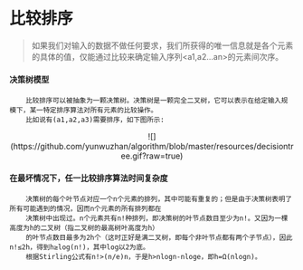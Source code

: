 比较排序
======
>如果我们对输入的数据不做任何要求，我们所获得的唯一信息就是各个元素的具体的值，仅能通过比较来确定输入序列<a1,a2...an>的元素间次序。

#### 决策树模型 ####

		比较排序可以被抽象为一颗决策树。决策树是一颗完全二叉树，它可以表示在给定输入规模下，某一特定排序算法对所有元素的比较操作。 
		比如说有(a1,a2,a3)需要排序，如下图所示:
		
<center> ![](https://github.com/yunwuzhan/algorithm/blob/master/resources/decisiontree.gif?raw=true) </center>

#### 在最坏情况下，任一比较排序算法时间复杂度 ####

		决策树的每个叶节点对应一个n个元素的排列，其中可能有重复的；但是由于决策树表明了所有可能遇到的情况，因而n个元素的所有排列都在
		决策树中出现过。n个元素共有n!种排列，即决策树的叶节点数目至少为n!。又因为一棵高度为h的二叉树（指二叉树的最高树叶高度为h）
		的叶节点数目最多为2h个（这时正好是满二叉树，即每个非叶节点都有两个子节点），因此n!≤2h，得到h≥log(n!)，其中log以2为底。
		根据Stirling公式有n!>(n/e)n，于是h>nlogn-nloge，即h=Ω(nlogn)。

